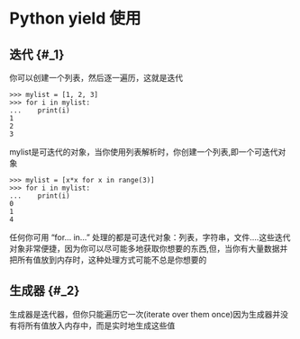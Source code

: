 # Python yield 使用

## 迭代 {#_1}

你可以创建一个列表，然后逐一遍历，这就是迭代

```
>>> mylist = [1, 2, 3]
>>> for i in mylist:
...    print(i)
1
2
3
```

mylist是可迭代的对象，当你使用列表解析时，你创建一个列表,即一个可迭代对象

```
>>> mylist = [x*x for x in range(3)]
>>> for i in mylist:
...    print(i)
0
1
4
```

任何你可用 “for… in…” 处理的都是可迭代对象：列表，字符串，文件….这些迭代对象非常便捷，因为你可以尽可能多地获取你想要的东西,但，当你有大量数据并把所有值放到内存时，这种处理方式可能不总是你想要的

## 生成器 {#_2}

生成器是迭代器，但你只能遍历它一次\(iterate over them once\)因为生成器并没有将所有值放入内存中，而是实时地生成这些值



